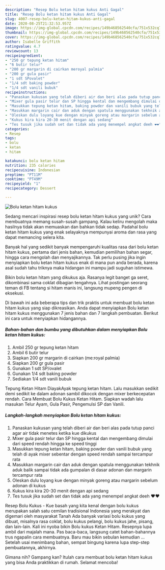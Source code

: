 ```yaml
---
description: "Resep Bolu ketan hitam kukus Anti Gagal"
title: "Resep Bolu ketan hitam kukus Anti Gagal"
slug: 4007-resep-bolu-ketan-hitam-kukus-anti-gagal
date: 2020-08-25T21:32:53.957Z
image: https://img-global.cpcdn.com/recipes/149b468562540cfa/751x532cq70/bolu-ketan-hitam-kukus-foto-resep-utama.jpg
thumbnail: https://img-global.cpcdn.com/recipes/149b468562540cfa/751x532cq70/bolu-ketan-hitam-kukus-foto-resep-utama.jpg
cover: https://img-global.cpcdn.com/recipes/149b468562540cfa/751x532cq70/bolu-ketan-hitam-kukus-foto-resep-utama.jpg
author: Isabelle Griffith
ratingvalue: 4.7
reviewcount: 13
recipeingredient:
- "250 gr tepung ketan hitam"
- "6 butir telur"
- "200 gr margarin di cairkan meroyal palmia"
- "200 gr gula pasir"
- "1 sdt SPovalet"
- "1/4 sdt baking powder"
- "1/4 sdt vanili bubuk"
recipeinstructions:
- "Panaskan kukusan yang telah diberi air dan beri alas pada tutup panci agar air tidak menetes ketika kue dikukus"
- "Mixer gula pasir telur dan SP hingga kental dan mengembang dimulai dari speed rendah hingga ke speed tinggi"
- "Masukkan tepung ketan hitam, baking powder dan vanili bubuk yang telah di ayak mixer sebentar dengan speed rendah sampai tercampur rata"
- "Masukkan margarin cair dan aduk dengan spatula menggunakan tekhnik aduk balik sampai tidak ada gumpalan di dasar adonan dan margarin tercampur rata"
- "Oleskan dulu loyang kue dengan minyak goreng atau margarin sebelum adonan di kukus"
- "Kukus kira kira 20-30 menit dengan api sedang"
- "Tes tusuk jika sudah set dan tidak ada yang menempel angkat deeh ❤❤"
categories:
- Resep
tags:
- bolu
- ketan
- hitam

katakunci: bolu ketan hitam 
nutrition: 235 calories
recipecuisine: Indonesian
preptime: "PT11M"
cooktime: "PT49M"
recipeyield: "1"
recipecategory: Dessert

---
```



![Bolu ketan hitam kukus](https://img-global.cpcdn.com/recipes/149b468562540cfa/751x532cq70/bolu-ketan-hitam-kukus-foto-resep-utama.jpg)

Sedang mencari inspirasi resep bolu ketan hitam kukus yang unik? Cara membuatnya memang susah-susah gampang. Kalau keliru mengolah maka hasilnya tidak akan memuaskan dan bahkan tidak sedap. Padahal bolu ketan hitam kukus yang enak selayaknya mempunyai aroma dan rasa yang dapat memancing selera kita.

Banyak hal yang sedikit banyak mempengaruhi kualitas rasa dari bolu ketan hitam kukus, pertama dari jenis bahan, kemudian pemilihan bahan segar, hingga cara mengolah dan menyajikannya. Tak perlu pusing jika ingin menyiapkan bolu ketan hitam kukus enak di mana pun anda berada, karena asal sudah tahu triknya maka hidangan ini mampu jadi suguhan istimewa.

Bikin bolu ketan hitam yang dikukus aja. Rasanya legit banget ga seret, dikombinasi sama coklat dibagian tengahnya. Lihat postingan seorang teman di FB tentang si hitam manis ini, langsung mupeng pengen di eksekusi.


Di bawah ini ada beberapa tips dan trik praktis untuk membuat bolu ketan hitam kukus yang siap dikreasikan. Anda dapat menyiapkan Bolu ketan hitam kukus menggunakan 7 jenis bahan dan 7 langkah pembuatan. Berikut ini cara untuk menyiapkan hidangannya.

<!--inarticleads1-->

##### Bahan-bahan dan bumbu yang dibutuhkan dalam menyiapkan Bolu ketan hitam kukus:

1. Ambil 250 gr tepung ketan hitam
1. Ambil 6 butir telur
1. Siapkan 200 gr margarin di cairkan (me:royal palmia)
1. Siapkan 200 gr gula pasir
1. Gunakan 1 sdt SP/ovalet
1. Gunakan 1/4 sdt baking powder
1. Sediakan 1/4 sdt vanili bubuk


Tepung Ketan Hitam DiayakAyak tepung ketan hitam. Lalu masukkan sedikit demi sedikit ke dalam adonan sambil dikocok dengan mixer berkecepatan rendah. Cara Membuat Bolu Kukus Ketan Hitam. Siapkan wadah lalu masukan Telur Ayam, Gula Pasir, Pengemulsi SP dan Vanili. 

<!--inarticleads2-->

##### Langkah-langkah menyiapkan Bolu ketan hitam kukus:

1. Panaskan kukusan yang telah diberi air dan beri alas pada tutup panci agar air tidak menetes ketika kue dikukus
1. Mixer gula pasir telur dan SP hingga kental dan mengembang dimulai dari speed rendah hingga ke speed tinggi
1. Masukkan tepung ketan hitam, baking powder dan vanili bubuk yang telah di ayak mixer sebentar dengan speed rendah sampai tercampur rata
1. Masukkan margarin cair dan aduk dengan spatula menggunakan tekhnik aduk balik sampai tidak ada gumpalan di dasar adonan dan margarin tercampur rata
1. Oleskan dulu loyang kue dengan minyak goreng atau margarin sebelum adonan di kukus
1. Kukus kira kira 20-30 menit dengan api sedang
1. Tes tusuk jika sudah set dan tidak ada yang menempel angkat deeh ❤❤


Resep Bolu Kukus - Kue basah yang kita kenal dengan bolu kukus merupakan salah satu cemilan tradisional Indonesia yang merakyat dan digemari oleh masyarakat Tanah Ada banyak variasi bolu kukus yang dibuat, misalnya rasa coklat, bolu kukus pelangi, bolu kukus jahe, pisang, dan lain-lain. Kali ini nyoba bikin Bolu kukus Ketan Hitam. Resepnya lupa ambil dari majalah mana. Pas baca-baca, langsung catet bahan-bahannya trus ngapalin cara membuatnya. Baru mau bikin sebulan kemudian … Setelah usai menimbang bahan, sempat bingung karena lupa step-step pembuatannya, akhirnya. 

Gimana nih? Gampang kan? Itulah cara membuat bolu ketan hitam kukus yang bisa Anda praktikkan di rumah. Selamat mencoba!
